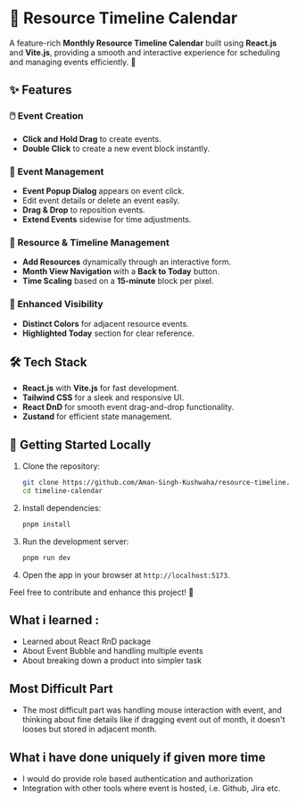 # 📅 Resource Timeline Calendar

A feature-rich **Monthly Resource Timeline Calendar** built using **React.js** and **Vite.js**, providing a smooth and interactive experience for scheduling and managing events efficiently. 🚀

## ✨ Features

### 🖱️ Event Creation
- **Click and Hold Drag** to create events.
- **Double Click** to create a new event block instantly.

### 📌 Event Management
- **Event Popup Dialog** appears on event click.
- Edit event details or delete an event easily.
- **Drag & Drop** to reposition events.
- **Extend Events** sidewise for time adjustments.

### 📆 Resource & Timeline Management
- **Add Resources** dynamically through an interactive form.
- **Month View Navigation** with a **Back to Today** button.
- **Time Scaling** based on a **15-minute** block per pixel.

### 🎨 Enhanced Visibility
- **Distinct Colors** for adjacent resource events.
- **Highlighted Today** section for clear reference.

## 🛠️ Tech Stack
- **React.js** with **Vite.js** for fast development.
- **Tailwind CSS** for a sleek and responsive UI.
- **React DnD** for smooth event drag-and-drop functionality.
- **Zustand** for efficient state management.

## 🚀 Getting Started Locally
1. Clone the repository:
   ```bash
   git clone https://github.com/Aman-Singh-Kushwaha/resource-timeline.git
   cd timeline-calendar
   ```
2. Install dependencies:
   ```bash
   pnpm install
   ```
3. Run the development server:
   ```bash
   pnpm run dev
   ```
4. Open the app in your browser at `http://localhost:5173`.


Feel free to contribute and enhance this project! 🚀

## What i learned :
- Learned about React RnD package
- About Event Bubble and handling multiple events
- About breaking down a product into simpler task

## Most Difficult Part
- The most difficult part was handling mouse interaction with event, and thinking about fine details like if dragging event out of month, it doesn't looses but stored in adjacent month.

## What i have done uniquely if given more time
- I would do provide role based authentication and authorization
- Integration with other tools where event is hosted, i.e. Github, Jira etc.

